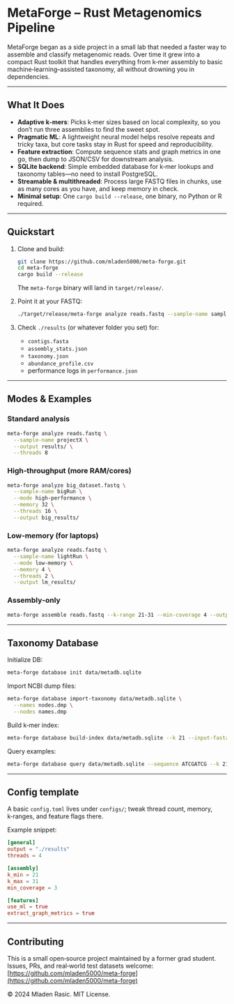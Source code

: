 # MetaForge – Rust Metagenomics Pipeline

&#x20;&#x20;

MetaForge began as a side project in a small lab that needed a faster way to assemble and classify metagenomic reads. Over time it grew into a compact Rust toolkit that handles everything from k‑mer assembly to basic machine‑learning–assisted taxonomy, all without drowning you in dependencies.

---

## What It Does

* **Adaptive k‑mers**: Picks k‑mer sizes based on local complexity, so you don’t run three assemblies to find the sweet spot.
* **Pragmatic ML**: A lightweight neural model helps resolve repeats and tricky taxa, but core tasks stay in Rust for speed and reproducibility.
* **Feature extraction**: Compute sequence stats and graph metrics in one go, then dump to JSON/CSV for downstream analysis.
* **SQLite backend**: Simple embedded database for k‑mer lookups and taxonomy tables—no need to install PostgreSQL.
* **Streamable & multithreaded**: Process large FASTQ files in chunks, use as many cores as you have, and keep memory in check.
* **Minimal setup**: One `cargo build --release`, one binary, no Python or R required.

---

## Quickstart

1. Clone and build:

   ```bash
   git clone https://github.com/mladen5000/meta-forge.git
   cd meta-forge
   cargo build --release
   ```

   The `meta-forge` binary will land in `target/release/`.

2. Point it at your FASTQ:

   ```bash
   ./target/release/meta-forge analyze reads.fastq --sample-name sample1 --mode standard --threads 4
   ```

3. Check `./results` (or whatever folder you set) for:

   * `contigs.fasta`
   * `assembly_stats.json`
   * `taxonomy.json`
   * `abundance_profile.csv`
   * performance logs in `performance.json`

---

## Modes & Examples

### Standard analysis

```bash
meta-forge analyze reads.fastq \
  --sample-name projectX \
  --output results/ \
  --threads 8
```

### High‑throughput (more RAM/cores)

```bash
meta-forge analyze big_dataset.fastq \
  --sample-name bigRun \
  --mode high-performance \
  --memory 32 \
  --threads 16 \
  --output big_results/
```

### Low‑memory (for laptops)

```bash
meta-forge analyze reads.fastq \
  --sample-name lightRun \
  --mode low-memory \
  --memory 4 \
  --threads 2 \
  --output lm_results/
```

### Assembly‑only

```bash
meta-forge assemble reads.fastq --k-range 21-31 --min-coverage 4 --output asm_only/
```

---

## Taxonomy Database

Initialize DB:

```bash
meta-forge database init data/metadb.sqlite
```

Import NCBI dump files:

```bash
meta-forge database import-taxonomy data/metadb.sqlite \
  --names nodes.dmp \
  --nodes names.dmp
```

Build k‑mer index:

```bash
meta-forge database build-index data/metadb.sqlite --k 21 --input-fasta refs.fasta
```

Query examples:

```bash
meta-forge database query data/metadb.sqlite --sequence ATCGATCG --k 21 --output dbhits.json
```

---

## Config template

A basic `config.toml` lives under `configs/`; tweak thread count, memory, k‑ranges, and feature flags there.

Example snippet:

```toml
[general]
output = "./results"
threads = 4

[assembly]
k_min = 21
k_max = 31
min_coverage = 3

[features]
use_ml = true
extract_graph_metrics = true
```

---

## Contributing

This is a small open‑source project maintained by a former grad student. Issues, PRs, and real‑world test datasets welcome: [https://github.com/mladen5000/meta-forge](https://github.com/mladen5000/meta-forge)

© 2024 Mladen Rasic. MIT License.
